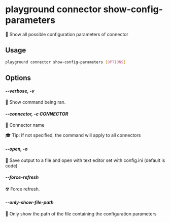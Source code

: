 # playground connector show-config-parameters

🔩 Show all possible configuration parameters of connector

## Usage

```bash
playground connector show-config-parameters [OPTIONS]
```

## Options

#### *--verbose, -v*

🐞 Show command being ran.

#### *--connector, -c CONNECTOR*

🔗 Connector name  
  
🎓 Tip: If not specified, the command will apply to all connectors

#### *--open, -o*

🔖 Save output to a file and open with text editor set with config.ini (default is code)

#### *--force-refresh*

☢️ Force refresh.

#### *--only-show-file-path*

📂 Only show the path of the file containing the configuration parameters


